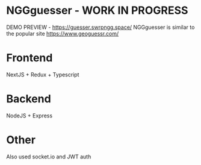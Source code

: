 # NGGguesser - WORK IN PROGRESS
DEMO PREVIEW - https://guesser.swrpngg.space/
NGGguesser is similar to the popular site https://www.geoguessr.com/

# Frontend
NextJS + Redux + Typescript
# Backend
NodeJS + Express
# Other
Also used socket.io and JWT auth
